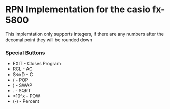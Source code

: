 # RPN Implementation for the casio fx-5800

This implemtation only supports integers, if there are any numbers after the decomal point they will be rounded down

### Special Buttons
* EXIT - Closes Program
* RCL - AC
* S<=>D - C
* ( - POP
* ) - SWAP
* . - SQRT
* *10^x - POW 
* (-) - Percent
